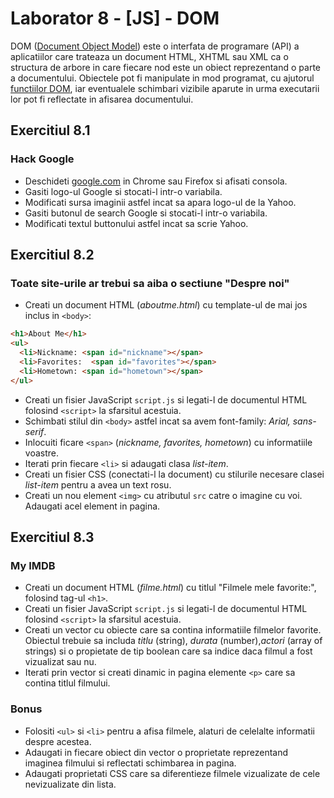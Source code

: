 # Laborator 8 - [JS] - DOM

DOM ([Document Object Model](https://developer.mozilla.org/en-US/docs/Web/API/Document_Object_Model/Introduction)) este o interfata de programare (API) a aplicatiilor care trateaza un document HTML, XHTML sau XML ca o structura de arbore in care fiecare nod este un obiect reprezentand o parte a documentului. Obiectele pot fi manipulate in mod programat, cu ajutorul [functiilor DOM](https://www.impressivewebs.com/10-essential-dom-methods-techniques-for-practical-javascript/), iar eventualele schimbari vizibile aparute in urma executarii lor pot fi reflectate in afisarea documentului.

## Exercitiul 8.1

### Hack Google

* Deschideti [google.com](https://www.google.com) in Chrome sau Firefox si afisati consola.
* Gasiti logo-ul Google si stocati-l intr-o variabila.
* Modificati sursa imaginii astfel incat sa apara logo-ul de la Yahoo.
* Gasiti butonul de search Google si stocati-l intr-o variabila.
* Modificati textul buttonului astfel incat sa scrie Yahoo.

## Exercitiul 8.2

### Toate site-urile ar trebui sa aiba o sectiune "Despre noi"

* Creati un document HTML (*aboutme.html*) cu template-ul de mai jos inclus in `<body>`:

```html
<h1>About Me</h1>
<ul>
  <li>Nickname: <span id="nickname"></span>
  <li>Favorites:  <span id="favorites"></span>
  <li>Hometown: <span id="hometown"></span>
</ul>
```

* Creati un fisier JavaScript `script.js` si legati-l de documentul HTML folosind `<script>` la sfarsitul acestuia.
* Schimbati stilul din `<body>` astfel incat sa avem font-family: *Arial, sans-serif*.
* Inlocuiti ficare `<span>` (*nickname, favorites, hometown*) cu informatiile voastre.
* Iterati prin fiecare `<li>` si adaugati clasa *list-item*.
* Creati un fisier CSS (conectati-l la document) cu stilurile necesare clasei *list-item* pentru a avea un text rosu.
* Creati un nou element `<img>` cu atributul `src` catre o imagine cu voi. Adaugati acel element in pagina.

## Exercitiul 8.3

### My IMDB

* Creati un document HTML (*filme.html*) cu titlul "Filmele mele favorite:", folosind tag-ul `<h1>`.
* Creati un fisier JavaScript `script.js` si legati-l de documentul HTML folosind `<script>` la sfarsitul acestuia.
* Creati un vector cu obiecte care sa contina informatiile filmelor favorite. Obiectul trebuie sa includa *titlu* (string), *durata* (number),*actori* (array of strings) si o propietate de tip boolean care sa indice daca filmul a fost vizualizat sau nu.
* Iterati prin vector si creati dinamic in pagina elemente `<p>` care sa contina titlul filmului.

### Bonus

* Folositi `<ul>` si `<li>` pentru a afisa filmele, alaturi de celelalte informatii despre acestea.
* Adaugati in fiecare obiect din vector o proprietate reprezentand imaginea filmului si reflectati schimbarea in pagina.
* Adaugati proprietati CSS care sa diferentieze filmele vizualizate de cele nevizualizate din lista.
